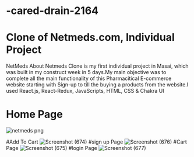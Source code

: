 # -cared-drain-2164

# Clone of Netmeds.com, Individual Project

  NetMeds
       About Netmeds Clone is my first individual project in Masai, which was built in my construct week in 5 days.My main objective was to complete all the main functionality of this Pharmacitical E-commerce website starting with Sign-up to till the buying a products from the website.I used React.js, React-Redux, JavaScripts, HTML, CSS & Chakra UI


# Home Page

![netmeds png](https://user-images.githubusercontent.com/108014776/207068108-dd9ea544-3454-4983-bcf1-065dc0f3c2b5.png)

#Add To Cart
![Screenshot (674)](https://user-images.githubusercontent.com/108014776/214232288-08eb89a9-efb2-42e2-9c18-f24117bee5ab.png)
#sign up Page
![Screenshot (676)](https://user-images.githubusercontent.com/108014776/214232321-9ca60b01-32ea-46d2-9677-0178727ad3ee.png)
#Cart Page
![Screenshot (675)](https://user-images.githubusercontent.com/108014776/214232349-20802a2d-0707-4552-92ac-0006322d78e9.png)
#login Page
![Screenshot (677)](https://user-images.githubusercontent.com/108014776/214232379-67974433-30ac-482f-9806-eda7dae3cc9e.png)
